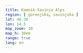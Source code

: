 ```yaml
---
title: Kamnik-Savinja Alps
region: [ gorenjska, savinjska ]
lat: 46.30
lon: 14.5
map_zoom: 10
map_h: 30em
range: true
lang: en
---
```

